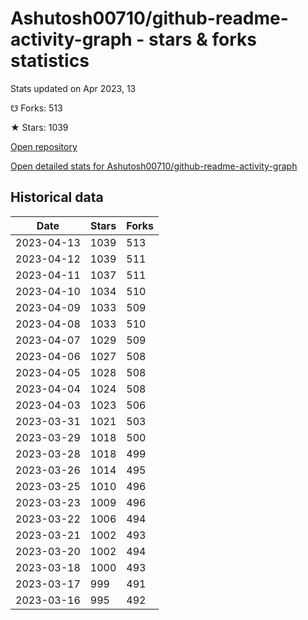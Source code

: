 # Ashutosh00710/github-readme-activity-graph - stars & forks statistics

Stats updated on Apr 2023, 13

☋ Forks: 513

★ Stars: 1039

[Open repository](https://github.com/Ashutosh00710/github-readme-activity-graph)

[Open detailed stats for Ashutosh00710/github-readme-activity-graph](https://reviewgithub.com/rep/Ashutosh00710/github-readme-activity-graph)

## Historical data
| Date | Stars | Forks |
|------|-------|-------|
| 2023-04-13 | 1039 | 513 | 
| 2023-04-12 | 1039 | 511 | 
| 2023-04-11 | 1037 | 511 | 
| 2023-04-10 | 1034 | 510 | 
| 2023-04-09 | 1033 | 509 | 
| 2023-04-08 | 1033 | 510 | 
| 2023-04-07 | 1029 | 509 | 
| 2023-04-06 | 1027 | 508 | 
| 2023-04-05 | 1028 | 508 | 
| 2023-04-04 | 1024 | 508 | 
| 2023-04-03 | 1023 | 506 | 
| 2023-03-31 | 1021 | 503 | 
| 2023-03-29 | 1018 | 500 | 
| 2023-03-28 | 1018 | 499 | 
| 2023-03-26 | 1014 | 495 | 
| 2023-03-25 | 1010 | 496 | 
| 2023-03-23 | 1009 | 496 | 
| 2023-03-22 | 1006 | 494 | 
| 2023-03-21 | 1002 | 493 | 
| 2023-03-20 | 1002 | 494 | 
| 2023-03-18 | 1000 | 493 | 
| 2023-03-17 | 999 | 491 | 
| 2023-03-16 | 995 | 492 | 

